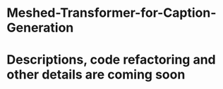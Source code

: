 # Meshed-Transformer-for-Caption-Generation
# Descriptions, code refactoring and other details are coming soon
